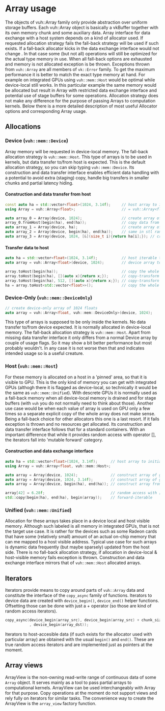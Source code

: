 # Array usage
The objects of vuh::Array family only provide abstraction over uniform storage buffers.
Each vuh::Array object is basically a vkBuffer together with its own memory chunk and some auxiliary data.
Array interface for data exchange with a host system depends on a kind of allocator used.
If requested allocation strategy fails the fall-back strategy will be used if such exists.
If a fall-back allocator kicks in the data exchange interface would not change .
In that case some (but not all) operations will still be optimized for the actual type memory in use.
When all fall-back options are exhausted and memory is not allocated exception is be thrown.
Exceptions thrown from ```vuh::Array``` are all members of ```vk::Error``` family.
To get the maximum performance it is better to match the exact type memory at hand.
For example on integrated GPUs using ```vuh::mem::Host``` would be optimal while device-local still works.
In this particular example the same memory would be allocated but result in Array with
restricted data exchange interface and potential use of stage buffers for some operations.
Allocation strategy does not make any difference for the purpose of passing Arrays to computation kernels.
Below there is a more detailed description of most useful Allocator options and corresponding Array usage.

## Allocations
### Device (```vuh::mem::Device```)
Array memory will be requested in device-local memory.
The fall-back allocation strategy is ```vuh::mem::Host```.
This type of arrays is to be used in kernels, but data transfer to/from host is expected.
This is the default allocation strategy, so you can skip typing ```vuh::mem::Device```.
Its construction and data transfer interface enables efficient data handling with a potential
to avoid extra (staging) copy, handle big transfers in smaller chunks and partial latency hiding.
#### Construction and data transfer from host
```cpp
const auto ha = std::vector<float>(1024, 3.14f);     // host array to initialize from
using Array = vuh::Array<float>;                     // = vuh::Array<float, vuh::mem::Device>;

auto array_0 = Array(device, 1024);                  // create array of 1024 float in device local memory
array_0.fromHost(begin(ha), end(ha));                // copy data from host range
auto array_1 = Array(device, ha);                    // create array of floats and copy data from host iterable
auto array_2 = Array(device, begin(ha), end(ha));    // same in stl range style
auto array_3 = Array(device, 1024, [&](size_t i){return ha[i];}); // create + index-based transform
```
#### Transfer data to host
```cpp
auto ha = std::vector<float>(1024, 3.14f);           // host iterable to copy data to
auto array = vuh::Array<float>(device, 1024);        // device array to copy data from

array.toHost(begin(ha));                             // copy the whole device array to iterable defined by its begin location
array.toHost(begin(ha), [](auto x){return x;});      // copy-transform the whole device array to an iterable
array.toHost(begin(ha), 512, [](auto x){return x;}); // copy-transforn part the device array to an iterable
ha = array.toHost<std::vector<float>>();             // copy the whole device array to host
```

### Device-Only (```vuh::mem::DeviceOnly```)
```cpp
// create device-only array of 1024 floats
auto array = vuh::Array<float, vuh::mem::DeviceOnly>(device, 1024);
```
This type of arrays is supposed to be only inside the kernels.
No data transfer to/from device expected.
It is normally allocated in device-local memory.
The fall-back allocation strategy is ```vuh::mem::Host```.
Apart from missing data transfer interface it only differs from a normal Device array by couple of usage flags.
So it may show a bit better performance but most probably wouldn't.
In any case it is not worse then that and indicates intended usage so is a useful creature.

### Host (```vuh::mem::Host```)
For these memory is allocated on a host in a 'pinned' area, so that it is visible to GPU.
This is the only kind of memory you can get with integrated GPUs
(althogh there it is flagged as device-local, so technically it would be the same as ```vuh::mem::Unified```).
With descrete GPUs it is normally used as a fall-back memory when all device-local memory is drained
and for stage buffers (with ```vuh``` you do not normally need to think about those).
Another use case would be when each value of array is used on GPU only a few times so a separate
explicit copy of the whole array does not make sense.
Being a fall-back choice for other allocators this one is a last resort.
If it fails exception is thrown and no resources get allocated.
Its construction and data transfer interface follows that for a standard containers.
With an important difference that while it provides random access with operator [],
the iterators fall into 'mutable forward' category.
#### Construction and data exchange interface
```cpp
auto ha = std::vector<float>(1024, 3.14f);      // host array to initialize from
using Array = vuh::Array<float, vuh::mem::Host>;

auto array = Array(device, 1024);               // construct array of given size, memory uninitialized
auto array = Array(device, 1024, 3.14f);        // construct array of given size, initialize memory to a value
auto array = Array(device, begin(ha), end(ha)); // construct array from host range

array[42] = 6.28f;                              // random access with []
std::copy(begin(ha), end(ha), begin(array));    // forward-iterable
```

### Unified (```vuh::mem::Unified```)
Allocation for these arrays takes place in a device local and host visible memory.
Although such labeled is all memory in integrated GPUs, that is not the target use case.
It is rather for the devices such as some Radeon cards that have some (relatively small)
amount of an actual on-chip memory that can me mapped to a host visible address.
Typical use case for such arrays is dynamic data frequently (but maybe sparsely) updated
from the host side.
There is no fall-back allocation strategy, if allocation in device-local & host-visible
memory fails exception is thrown.
Construction and data exchange interface mirrors that of ```vuh::mem::Host``` allocated arrays.

## Iterators
Iterators provide means to copy around parts of ```vuh::Array``` data and constitute the interface of the ```copy_async``` family of functions.
Iterators to device data are created with ```device_begin()```, ```device_end()``` helper functions.
Offsetting those can be done with just a + operator (so those are kind of random access iterators).
```cpp
copy_async(device_begin(array_src), device_begin(array_src) + chunk_size
           , device_begin(array_dst));
```
Iterators to host-accesible data (if such exists for the allocator used with particular array) are obtained with the usual ```begin()``` and ```end()```. These are true random access iterators and are  implemented just as pointers at the moment.

## Array views
ArrayView is the non-owning read-write range of continuous data of some ```Array``` object.
It serves mainly as a tool to pass partial arrays to computational kernels.
ArrayView can be used interchangeably with Array for that purpose.
Copy operations at the moment do not support views and rely fully on iterators for similar tasks.
The convenience way to create the ArrayView is the ```array_view``` factory function.
